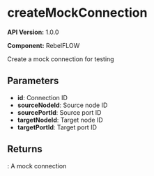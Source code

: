# createMockConnection

**API Version:** 1.0.0

**Component:** RebelFLOW

Create a mock connection for testing

## Parameters

- **id**: Connection ID
- **sourceNodeId**: Source node ID
- **sourcePortId**: Source port ID
- **targetNodeId**: Target node ID
- **targetPortId**: Target port ID

## Returns

: A mock connection

